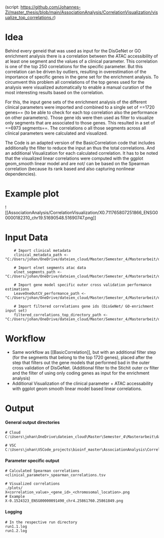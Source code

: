 (script: https://github.com/Johannes-Zi/master_thesis/blob/main/AssociationAnalysis/CorrelationVisualization/visualize_top_correlations.r)

# Idea
Behind every geneid that was used as input for the DisGeNet or GO enrichment analysis there is a correlation between the ATAC accessibility of at least one segment and the values of a clinical parameter. This correlation is one of the top 250 correlations for the specific parameter. But this correlation can be driven by outliers, resulting in overestimation of the importance of specific genes in the gene set for the enrichment analysis.
To circumvent this problem all correlations of the top genes used for the analysis were visualized automatically to enable a manual curation of the most interesting results based on the correlation.

For this, the input gene sets of the enrichment analysis of the different clinical parameters were imported and combined to a single set of ==1720 genes== (to be able to check for each top correlation also the performance on other parameters).
Those gene ids were then used as filter to visualize only segments that are associated to those genes. This resulted in a set of ==6973 segments==. The correlations o all those segments across all clinical parameters were calculated and visualized.

The Code is an adapted version of the BasicCorrelation code that includes additionally the filter to reduce the input an thus the total correlations. And an additional Visualization for each calculated correlation.
It has to be noted that the visualized linear correlations were computed with the ggplot geom_smooth linear model and are not/ can be based on the Spearman correlation (because its rank based and also capturing nonlinear dependencies).

# Example plot
![[AssociationAnalysis/CorrelationVisualization/X0.711765807251866_ENSG00000182310_chr19.51690548.51690747.png]]

# Input Data
```
	# Import clinical metadata
    clinical_metadata_path <- "C:/Users/johan/OneDrive/dateien_cloud/Master/Semester_4/Masterarbeit/data/pulmanory_hypertension/clinical_data/version_26.05.24/isolated_metadata.csv"
    
	# Import elnet segments atac data
	elnet_segments_path <- "C:/Users/johan/OneDrive/dateien_cloud/Master/Semester_4/Masterarbeit/data/pulmanory_hypertension/regression/CollapsedSegmentation/elnet_model_segments_df.tsv"

	# Import gene model specific outer cross validation performance estimations
	LeaveOneOutCV_performance_path <- "C:/Users/johan/OneDrive/dateien_cloud/Master/Semester_4/Masterarbeit/data/pulmanory_hypertension/regression/leaveOneOut_regression/performance_evaluation/Performance_Overview.tsv"

	# Import filtered correlations gene ids (DisGeNet/ GO-enrichment input set)
	filtered_correlations_top_directory_path <- "C:/Users/johan/OneDrive/dateien_cloud/Master/Semester_4/Masterarbeit/data/pulmanory_hypertension/go_enrichment/spear_thres_04_up_to_250/corr_based_gene_filtering/"
```
# Workflow
- Same workflow as [[BasicCorrelation]], but with an additional filter step (for the segments that belong to the top 1720 genes), placed after the step that filters out the gene models that performed bad in the outer cross validation of DisGeNet. (Additional filter to the Stichit outer cv filter and the filter of using only coding genes as input for the enrichment analysis)
- Additional Visualization of the clinical parameter + ATAC accessability with ggplot geom smooth linear model based linear correlations.

# Output
#### General output directories
```
# Cloud
C:\Users\johan\OneDrive\dateien_cloud\Master\Semester_4\Masterarbeit\data\pulmanory_hypertension\CorrelationVisualization\runs\v1\

# VSC
C:\Users\johan\VSCode_projects\bioinf_master\AssociationAnalysis\CorrelationVisualization\runs\v1
```
#### Parameter specific output
```
# Calculated Spearman correlations
<clinical_parameter>_spearman_correlations.tsv

# Visualized correlations
./plots/
X<correlation_value>_<gene_id>_<chromosomal_location>.png
# Example
X-0.1524323_ENSG00000091490_chr4.25861760.25861849.png
```

#### Logging
```
# In the respective run directory
run1.1.log
run1.2.log
```